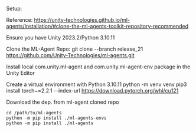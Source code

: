Setup:

Reference: https://unity-technologies.github.io/ml-agents/Installation/#clone-the-ml-agents-toolkit-repository-recommended

Ensure you have Unity 2023.2/Python 3.10.11

Clone the ML-Agent Repo:
git clone --branch release_21 https://github.com/Unity-Technologies/ml-agents.git

Install local com.unity.ml-agent and com.unity.ml-agent-env package in the Unity Editor

Create a virtual environment with Python 3.10.11
python -m venv venv
pip3 install torch~=2.2.1 --index-url https://download.pytorch.org/whl/cu121

Download the dep. from ml-agent cloned repo
```
cd /path/to/ml-agents
python -m pip install ./ml-agents-envs
python -m pip install ./ml-agents
```
